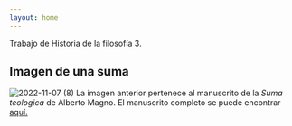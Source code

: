 ```yaml
---
layout: home 
---
```

Trabajo de Historia de la filosofía 3. 

## **Imagen de una suma**
![2022-11-07 (8)](https://github.com/S0UNDW4V3-21503/suma-medieval/commit/90ef481844a1574b289bc65d80a23a79c043ccc6)
La imagen anterior pertenece al manuscrito de la _Suma teologica_ de Alberto Magno. El manuscrito completo se puede encontrar [aquí.](https://gallica.bnf.fr/ark:/12148/btv1b10557304x)
